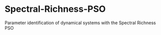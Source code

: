 # Spectral-Richness-PSO
Parameter identification of dynamical systems with the Spectral Richness PSO
